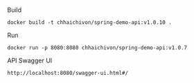 Build

    docker build -t chhaichivon/spring-demo-api:v1.0.10 .

Run

    docker run -p 8080:8080 chhaichivon/spring-demo-api:v1.0.7

API Swagger UI

    http://localhost:8080/swagger-ui.html#/
